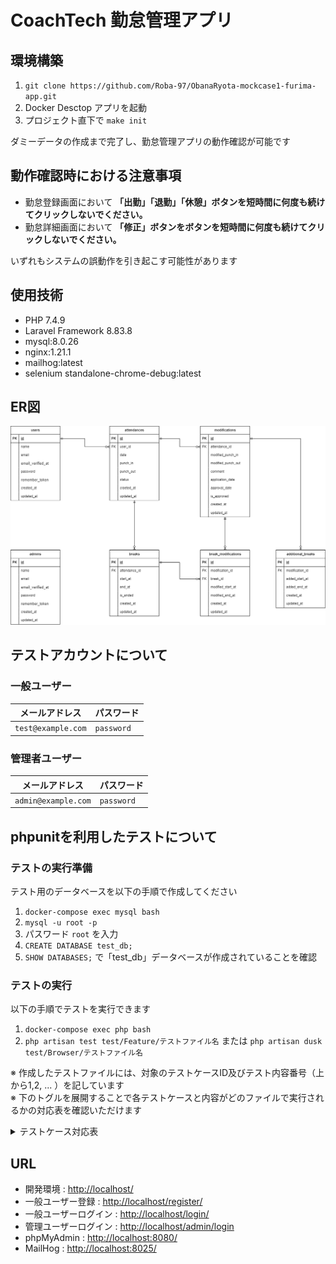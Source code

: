 # CoachTech 勤怠管理アプリ

## 環境構築
1. `git clone https://github.com/Roba-97/ObanaRyota-mockcase1-furima-app.git`
2. Docker Desctop アプリを起動
3. プロジェクト直下で `make init`

ダミーデータの作成まで完了し、勤怠管理アプリの動作確認が可能です

## 動作確認時における注意事項
- 勤怠登録画面において **「出勤」「退勤」「休憩」ボタンを短時間に何度も続けてクリックしないでください。**
- 勤怠詳細画面において **「修正」ボタンをボタンを短時間に何度も続けてクリックしないでください。**

いずれもシステムの誤動作を引き起こす可能性があります

## 使用技術
- PHP 7.4.9
- Laravel Framework 8.83.8
- mysql:8.0.26
- nginx:1.21.1
- mailhog:latest
- selenium standalone-chrome-debug:latest

## ER図
![ER図](/src/ER-diagram.drawio.png)

## テストアカウントについて
### 一般ユーザー
| メールアドレス | パスワード | 
| --- | --- |
| `test@example.com` | `password` |

### 管理者ユーザー
| メールアドレス | パスワード | 
| --- | --- |
| `admin@example.com` | `password` |

## phpunitを利用したテストについて
### テストの実行準備
テスト用のデータベースを以下の手順で作成してください
1. `docker-compose exec mysql bash`
2. `mysql -u root -p`
3. パスワード `root` を入力
4. `CREATE DATABASE test_db;`
5. `SHOW DATABASES;` で「test_db」データベースが作成されていることを確認

### テストの実行
以下の手順でテストを実行できます
1. `docker-compose exec php bash`
2. `php artisan test test/Feature/テストファイル名` または `php artisan dusk test/Browser/テストファイル名`

※ 作成したテストファイルには、対象のテストケースID及びテスト内容番号（上から1,2, ... ）を記しています<br>
※ 下のトグルを展開することで各テストケースと内容がどのファイルで実行されるかの対応表を確認いただけます

<details>

<summary>テストケース対応表</summary>

  | ID | 内容番号 | ディレクトリ | ファイル名 |
  | --- | --- | --- | --- |
  | 1 | all | Feature | UserRegistrationTest.php |
  | 2 | all | Feature | AuthenticationTest.php |
  | 3 | all | Feature | AuthenticationTest.php |
  | 4 | all | Feature | AttendanceViewTest.php |
  | 5 | all | Feature | AttendanceViewTest.php |
  | 6,7,8 | 最後以外<br>最後 | Browser<br>Feature | StampTest.php<br>StampConfirmTest.php |
  | 9 | all | Browser | UserAttendanceListTest.php |
  | 10 | all | Feature | AttendanceDetailTest.php |
  | 11 | 1～4<br>5～ | Feature<br>Browser | ModificationRequestTest.php<br>ModificationRequestTest.php |
  | 12 | all | Browser | UserAttendanceListTest.php |
  | 13 | all | Feature | AdminAttendanceDetail.php |
  | 14 | all | Browser | AdminStaffListTest.php |
  | 15 | all | Feature | AdminApproveModificationTest.php |
  | 16 | 最初<br>最初以外 | Feature<br>Browser | UserRegistrationTest.php<br>EmailVerificationTest.php |

</details>

## URL
- 開発環境 : [http://localhost/](http://localhost/ )
- 一般ユーザー登録 : [http://localhost/register/](http://localhost/register)
- 一般ユーザーログイン : [http://localhost/login/](http://localhost/login)
- 管理ユーザーログイン : [http://localhost/admin/login](http://localhost/admin/login)
- phpMyAdmin : [http://localhost:8080/](http://localhost:8080/)
- MailHog : [http://localhost:8025/](http://localhost:8025/)
